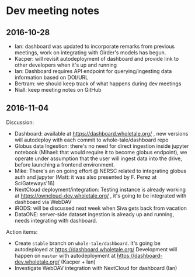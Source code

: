 # Dev meeting notes

## 2016-10-28

 * Ian: dashboard was updated to incorporate remarks from previous meetings, work on integrating with Girder's models
   has begun.
 * Kacper: will revisit autodeployment of dashboard and provide link to other developers when it's up and running
 * Ian: Dashboard requires API endpoint for querying/ingesting data information based on DOI/URL
 * Bertram: we should keep track of what happens during dev meetings
 * Niall: keep meeting notes on GitHub

## 2016-11-04

Discussion:

 * Dashboard: available at https://dashboard.wholetale.org/ , new versions will autodeploy with each commit to whole-tale/dashboard repo
 * Globus data Ingestion: there's no need for direct ingestion inside jupyter notebook (Mihael: that would require it to
   become globus endpoint), we operate under assumption that the user will ingest data into the drive, before launching a frontend
   environment.
 * Mike: There's an on going effort @ NERSC related to integrating globus auth and jupyter (Matt: it was also presented
   by F. Perez at SciGateways'16)
 * NextCloud deployment/integration: Testing instance is already working at https://owncloud-dev.wholetale.org/ , it's
   going to be integrated with dashboard via WebDAV
 * iRODS: will be discussed next week when Siva gets back from vacation
 * DataONE: server-side dataset ingestion is already up and running, needs integrating with dashboard.

Action items:

 * Create ``stable`` branch on ``whole-tale/dashboard``. It's going be autodeployed at
   https://dashboard.wholetale.org/ Development will happen on ``master`` with autodeployment at
   https://dashboard-dev.wholetale.org/  (Kacper + Ian)
 * Investigate WebDAV integration with NextCloud for dashboard (Ian)
